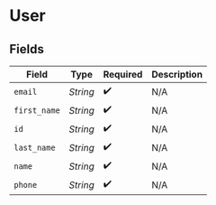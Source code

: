 # User


## Fields

| Field              | Type               | Required           | Description        |
| ------------------ | ------------------ | ------------------ | ------------------ |
| `email`            | *String*           | :heavy_check_mark: | N/A                |
| `first_name`       | *String*           | :heavy_check_mark: | N/A                |
| `id`               | *String*           | :heavy_check_mark: | N/A                |
| `last_name`        | *String*           | :heavy_check_mark: | N/A                |
| `name`             | *String*           | :heavy_check_mark: | N/A                |
| `phone`            | *String*           | :heavy_check_mark: | N/A                |